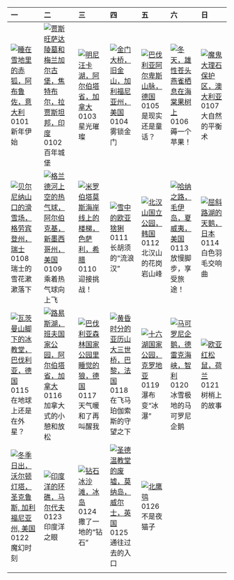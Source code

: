 | 一                                                                                                                                                                                                         | 二                                                                                                                                                                                                            | 三                                                                                                                                                                                                     | 四                                                                                                                                                                                              | 五                                                                                                                                                                                           | 六                                                                                                                                                                                                     | 日                                                                                                                                                                                              |
|:----------------------------------------------------------------------------------------------------------------------------------------------------------------------------------------------------------|:-------------------------------------------------------------------------------------------------------------------------------------------------------------------------------------------------------------|:------------------------------------------------------------------------------------------------------------------------------------------------------------------------------------------------------|:-----------------------------------------------------------------------------------------------------------------------------------------------------------------------------------------------|:--------------------------------------------------------------------------------------------------------------------------------------------------------------------------------------------|:------------------------------------------------------------------------------------------------------------------------------------------------------------------------------------------------------|:-----------------------------------------------------------------------------------------------------------------------------------------------------------------------------------------------|
| [![](https://www.bing.com/th?id=OHR.SleepingFox_ZH-CN2622967726_320x240.jpg '睡在雪地里的赤狐，阿布鲁佐，意大利')](https://www.bing.com/th?id=OHR.SleepingFox_ZH-CN2622967726_UHD.jpg)<br>0101<br>新年伊始                     | [![](https://www.bing.com/th?id=OHR.MehrangarhJodhpur_ZH-CN2855490711_320x240.jpg '贾斯旺萨达陵墓和梅兰加尔古堡，焦特布尔，拉贾斯坦邦，印度')](https://www.bing.com/th?id=OHR.MehrangarhJodhpur_ZH-CN2855490711_UHD.jpg)<br>0102<br>百年城堡 | [![](https://www.bing.com/th?id=OHR.MinnewankaLake_ZH-CN3020982568_320x240.jpg '明尼汪卡湖，阿尔伯塔省，加拿大')](https://www.bing.com/th?id=OHR.MinnewankaLake_ZH-CN3020982568_UHD.jpg)<br>0103<br>星光璀璨             | [![](https://www.bing.com/th?id=OHR.GoldenGateLight_ZH-CN3874822904_320x240.jpg '金门大桥，旧金山，加利福尼亚州，美国')](https://www.bing.com/th?id=OHR.GoldenGateLight_ZH-CN3874822904_UHD.jpg)<br>0104<br>雾锁金门 | [![](https://www.bing.com/th?id=OHR.AlpsReflecting_ZH-CN4036320440_320x240.jpg '巴伐利亚阿尔卑斯山脉，德国')](https://www.bing.com/th?id=OHR.AlpsReflecting_ZH-CN4036320440_UHD.jpg)<br>0105<br>是现实还是童话？ | [![](https://www.bing.com/th?id=OHR.CrabappleChaffinch_ZH-CN4458529756_320x240.jpg '冬天，雄性苍头燕雀栖息在海棠果树上')](https://www.bing.com/th?id=OHR.CrabappleChaffinch_ZH-CN4458529756_UHD.jpg)<br>0106<br>薅一个苹果！ | [![](https://www.bing.com/th?id=OHR.DevilsMarbles_ZH-CN4897809914_320x240.jpg '魔鬼大理石保护区，澳大利亚')](https://www.bing.com/th?id=OHR.DevilsMarbles_ZH-CN4897809914_UHD.jpg)<br>0107<br>大自然的平衡术       |
| [![](https://www.bing.com/th?id=OHR.BerninaPass_ZH-CN5776010452_320x240.jpg '贝尔尼纳山口的滑雪场，格劳宾登州，瑞士')](https://www.bing.com/th?id=OHR.BerninaPass_ZH-CN5776010452_UHD.jpg)<br>0108<br>瑞士的雪花漱漱落下              | [![](https://www.bing.com/th?id=OHR.BalloonDay_ZH-CN7571792218_320x240.jpg '格兰德河上空的热气球，阿尔伯克基，新墨西哥州，美国')](https://www.bing.com/th?id=OHR.BalloonDay_ZH-CN7571792218_UHD.jpg)<br>0109<br>乘着热气球向上飞              | [![](https://www.bing.com/th?id=OHR.MilopotamosStairs_ZH-CN8013521384_320x240.jpg '米罗伯塔莫斯海岸线上的楼梯，色萨利，希腊')](https://www.bing.com/th?id=OHR.MilopotamosStairs_ZH-CN8013521384_UHD.jpg)<br>0110<br>迎接挑战！ | [![](https://www.bing.com/th?id=OHR.LynxSnow_ZH-CN8908082275_320x240.jpg '雪中的欧亚猞猁')](https://www.bing.com/th?id=OHR.LynxSnow_ZH-CN8908082275_UHD.jpg)<br>0111<br>长胡须的“流浪汉”                     | [![](https://www.bing.com/th?id=OHR.BukhansanSeoul_ZH-CN8002920750_320x240.jpg '北汉山国立公园，韩国')](https://www.bing.com/th?id=OHR.BukhansanSeoul_ZH-CN8002920750_UHD.jpg)<br>0112<br>北汉山的花岗岩山峰   | [![](https://www.bing.com/th?id=OHR.HanaHighway_ZH-CN8601588011_320x240.jpg '哈纳之路，毛伊岛，夏威夷，美国')](https://www.bing.com/th?id=OHR.HanaHighway_ZH-CN8601588011_UHD.jpg)<br>0113<br>放慢脚步，享受旅途！             | [![](https://www.bing.com/th?id=OHR.HokkaidoSwans_ZH-CN8733312972_320x240.jpg '屈斜路湖的天鹅，日本')](https://www.bing.com/th?id=OHR.HokkaidoSwans_ZH-CN8733312972_UHD.jpg)<br>0114<br>白色羽毛交响曲          |
| [![](https://www.bing.com/th?id=OHR.IceChapel_ZH-CN9189733666_320x240.jpg '瓦茨曼山脚下的冰教堂，巴伐利亚，德国')](https://www.bing.com/th?id=OHR.IceChapel_ZH-CN9189733666_UHD.jpg)<br>0115<br>在地球上还是在外星？                  | [![](https://www.bing.com/th?id=OHR.LakeLouise_ZH-CN9592539152_320x240.jpg '路易斯湖，班夫国家公园，阿尔伯塔省，加拿大')](https://www.bing.com/th?id=OHR.LakeLouise_ZH-CN9592539152_UHD.jpg)<br>0116<br>加拿大式的小憩和放松                | [![](https://www.bing.com/th?id=OHR.SleepyWolf_ZH-CN9870873990_320x240.jpg '巴伐利亚森林国家公园里睡觉的狼，德国')](https://www.bing.com/th?id=OHR.SleepyWolf_ZH-CN9870873990_UHD.jpg)<br>0117<br>天气暖和了再叫醒我             | [![](https://www.bing.com/th?id=OHR.ParisBridge_ZH-CN0173421630_320x240.jpg '黄昏时分的亚历山大三世桥，巴黎，法国')](https://www.bing.com/th?id=OHR.ParisBridge_ZH-CN0173421630_UHD.jpg)<br>0118<br>在飞马珀伽索斯的守望之下 | [![](https://www.bing.com/th?id=OHR.PlitviceWinter_ZH-CN0407572344_320x240.jpg '十六湖国家公园，克罗地亚')](https://www.bing.com/th?id=OHR.PlitviceWinter_ZH-CN0407572344_UHD.jpg)<br>0119<br>瀑布变“冰瀑”   | [![](https://www.bing.com/th?id=OHR.MacaroniPenguins_ZH-CN0600867997_320x240.jpg '马可罗尼企鹅，德雷克海峡，智利')](https://www.bing.com/th?id=OHR.MacaroniPenguins_ZH-CN0600867997_UHD.jpg)<br>0120<br>冰雪极地的马可罗尼企鹅  | [![](https://www.bing.com/th?id=OHR.SquirrelNetherlands_ZH-CN0757138587_320x240.jpg '欧亚红松鼠，荷兰')](https://www.bing.com/th?id=OHR.SquirrelNetherlands_ZH-CN0757138587_UHD.jpg)<br>0121<br>树梢上的故事 |
| [![](https://www.bing.com/th?id=OHR.SantaCruzSunrise_ZH-CN3074203377_320x240.jpg '冬季日出，沃尔顿灯塔，圣克鲁斯, 加利福尼亚州, 美国')](https://www.bing.com/th?id=OHR.SantaCruzSunrise_ZH-CN3074203377_UHD.jpg)<br>0122<br>魔幻时刻 | [![](https://www.bing.com/th?id=OHR.MaldivesAtolls_ZH-CN1365670653_320x240.jpg '印度洋的环礁，马尔代夫')](https://www.bing.com/th?id=OHR.MaldivesAtolls_ZH-CN1365670653_UHD.jpg)<br>0123<br>印度洋之眼                       | [![](https://www.bing.com/th?id=OHR.IcelandBeach_ZH-CN1632329693_320x240.jpg '钻石冰沙滩，冰岛')](https://www.bing.com/th?id=OHR.IcelandBeach_ZH-CN1632329693_UHD.jpg)<br>0124<br>撒了一地的“钻石”                   | [![](https://www.bing.com/th?id=OHR.DwynwensDay_ZH-CN1768649253_320x240.jpg '圣德温教堂的废墟，莫纳岛，威尔士，英国')](https://www.bing.com/th?id=OHR.DwynwensDay_ZH-CN1768649253_UHD.jpg)<br>0125<br>通往过去的入口     | [![](https://www.bing.com/th?id=OHR.HawkOwl_ZH-CN3401920167_320x240.jpg '北鹰鸮')](https://www.bing.com/th?id=OHR.HawkOwl_ZH-CN3401920167_UHD.jpg)<br>0126<br>不是夜猫子                            |                                                                                                                                                                                                       |                                                                                                                                                                                                |
|                                                                                                                                                                                                           |                                                                                                                                                                                                              |                                                                                                                                                                                                       |                                                                                                                                                                                                |                                                                                                                                                                                             |                                                                                                                                                                                                       |                                                                                                                                                                                                |